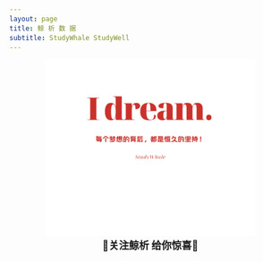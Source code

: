 ```yaml
---
layout: page
title: 鲸 析 数 据
subtitle: StudyWhale StudyWell
---
```


<div align=center>
<img src="image/studywhale.png" style="zoom: 40%;" />
</div>


<center><font size = 4>💖<b>关注鲸析 给你惊喜</b>💖</font></center>

